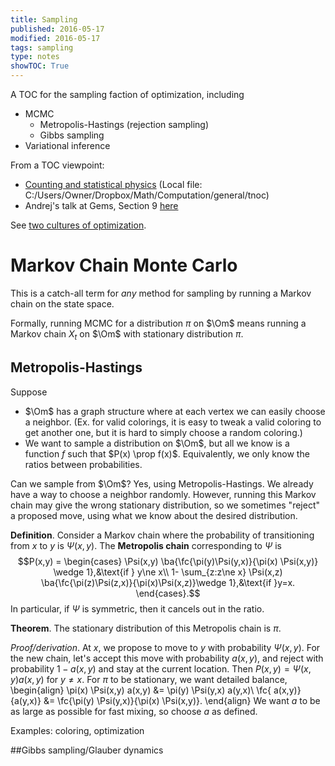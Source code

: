 ```yaml
---
title: Sampling
published: 2016-05-17
modified: 2016-05-17
tags: sampling
type: notes
showTOC: True
---
```


A TOC for the sampling faction of optimization, including

* MCMC
    * Metropolis-Hastings (rejection sampling)
	* Gibbs sampling
* Variational inference

From a TOC viewpoint:

* [Counting and statistical physics](https://dl.dropboxusercontent.com/u/27883775/wiki/math/pdfs/counting_and_stat_phys1.pdf) (Local file: C:/Users/Owner/Dropbox/Math/Computation/general/tnoc)
* Andrej's talk at Gems, Section 9 [here](https://dl.dropboxusercontent.com/u/27883775/wiki/math/pdfs/gems_of_tcs.pdf)

See [two cultures of optimization](http://www.minimizingregret.com/2016/03/the-two-cultures-of-optimization.html). 

# Markov Chain Monte Carlo

This is a catch-all term for *any* method for sampling by running a Markov chain on the state space.

Formally, running MCMC for a distribution $\pi$ on $\Om$ means running a Markov chain $X_t$ on $\Om$ with stationary distribution $\pi$.

## Metropolis-Hastings

Suppose
* $\Om$ has a graph structure where at each vertex we can easily choose a neighbor. (Ex. for valid colorings, it is easy to tweak a valid coloring to get another one, but it is hard to simply choose a random coloring.)
* We want to sample a distribution on $\Om$, but all we know is a function $f$ such that $P(x) \prop f(x)$. Equivalently, we only know the ratios between probabilities.

Can we sample from $\Om$? Yes, using Metropolis-Hastings. We already have a way to choose a neighbor randomly. However, running this Markov chain may give the wrong stationary distribution, so we sometimes "reject" a proposed move, using what we know about the desired distribution.

**Definition**. Consider a Markov chain where the probability of transitioning from $x$ to $y$ is $\Psi(x,y)$. The **Metropolis chain** corresponding to $\Psi$ is
$$P(x,y) = \begin{cases}
\Psi(x,y) \ba{\fc{\pi(y)\Psi(y,x)}{\pi(x) \Psi(x,y)} \wedge 1},&\text{if } y\ne x\\
1- \sum_{z:z\ne x} \Psi(x,z) \ba{\fc{\pi(z)\Psi(z,x)}{\pi(x)\Psi(x,z)}\wedge 1},&\text{if }y=x.
\end{cases}.$$
In particular, if $\Psi$ is symmetric, then it cancels out in the ratio.

**Theorem**. The stationary distribution of this Metropolis chain is $\pi$.

*Proof/derivation*. At $x$, we propose to move to $y$ with probability $\Psi(x,y)$. For the new chain, let's accept this move with probability $a(x,y)$, and reject with probability $1-a(x,y)$ and stay at the current location. Then $P(x,y) = \Psi(x,y) a(x,y)$ for $y\ne x$. For $\pi$ to be stationary, we want detailed balance,
\begin{align}
\pi(x) \Psi(x,y) a(x,y) &= \pi(y) \Psi(y,x) a(y,x)\\
\fc{ a(x,y)}{a(y,x)} &= \fc{\pi(y) \Psi(y,x)}{\pi(x) \Psi(x,y)}.
\end{align}
We want $a$ to be as large as possible for fast mixing, so choose $a$ as defined.

Examples: coloring, optimization

##Gibbs sampling/Glauber dynamics

<!--Q: is detailed balance necessary?-->

